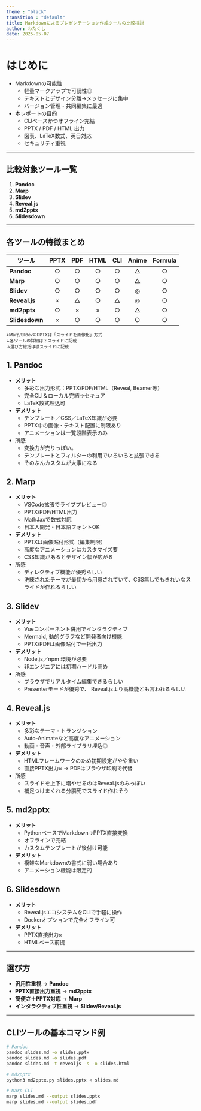 ```yaml
---
theme : "black"
transition : "default"
title: Markdownによるプレゼンテーション作成ツールの比較検討
author: わたくし
date: 2025-05-07
---
```


# はじめに  
- Markdownの可能性  
  - 軽量マークアップで可読性◎  
  - テキストとデザイン分離→メッセージに集中  
  - バージョン管理・共同編集に最適  
- 本レポートの目的  
  - CLIベースかつオフライン完結  
  - PPTX / PDF / HTML 出力  
  - 図表、LaTeX数式、英日対応  
  - セキュリティ重視

---

## 比較対象ツール一覧  
1. **Pandoc**  
2. **Marp**  
3. **Slidev**  
4. **Reveal.js**  
5. **md2pptx**  
6. **Slidesdown**  

---

<section>

## 各ツールの特徴まとめ  
<span style="font-size: 0.8em;">  

| ツール       | PPTX  | PDF   | HTML  | CLI  | Anime | Formula |
|--|:--:|:--:|:--:|:--:|:--:|:--:|
| **Pandoc** | ○     | ○     | ○     | ○   | △ | ○    |
| **Marp**   | ○ | ○     | ○     | ○   | △ | ○    |
| **Slidev** | ○ | ○     | ○     | ○   | ◎   | ○    |
| **Reveal.js** | ×   | △| ○    | △ | ◎  | ○    |
| **md2pptx**| ○     | ×     | ×     | ○   | △   | ○    |
| **Slidesdown** | ×  | ○     | ○     | ○   | ○| ○  |

※Marp/SlidevのPPTXは「スライドを画像化」方式  
↓各ツールの詳細は下スライドに記載  
→選び方総括は横スライドに記載  

</span>

</section>
<section>

## 1. Pandoc  
- **メリット**  
  - 多彩な出力形式：PPTX/PDF/HTML（Reveal, Beamer等）  
  - 完全CLI＆ローカル完結→セキュア  
  - LaTeX数式埋込可  
- **デメリット**  
  - テンプレート／CSS／LaTeX知識が必要  
  - PPTX中の画像・テキスト配置に制限あり  
  - アニメーションは一覧段階表示のみ  
- 所感  
  - 変換力が売りっぽい。
  - テンプレートとフィルターの利用でいろいろと拡張できる
  - そのぶんカスタムが大事になる  
</section>
<section>

## 2. Marp  
- **メリット**  
  - VSCode拡張でライブプレビュー◎  
  - PPTX/PDF/HTML出力  
  - MathJaxで数式対応  
  - 日本人開発・日本語フォントOK  
- **デメリット**  
  - PPTXは画像貼付形式（編集制限）  
  - 高度なアニメーションはカスタマイズ要  
  - CSS知識があるとデザイン幅が広がる  
- 所感  
  - ディレクティブ機能が優秀らしい
  - 洗練されたテーマが最初から用意されていて、CSS無しでもきれいなスライドが作れるらしい
</section>
<section>

## 3. Slidev  
- **メリット**  
  - Vueコンポーネント併用でインタラクティブ  
  - Mermaid, 動的グラフなど開発者向け機能  
  - PPTX/PDFは画像貼付で一括出力  
- **デメリット**  
  - Node.js／npm 環境が必要  
  - 非エンジニアには初期ハードル高め  
- 所感  
  - ブラウザでリアルタイム編集できるらしい
  - Presenterモードが優秀で、 Reveal.jsより高機能とも言われるらしい
</section>
<section>

## 4. Reveal.js  
- **メリット**  
  - 多彩なテーマ・トランジション  
  - Auto-Animateなど高度なアニメーション  
  - 動画・音声・外部ライブラリ埋込◎  
- **デメリット**  
  - HTMLフレームワークのため初期設定がやや重い  
  - 直接PPTX出力× → PDFはブラウザ印刷で代替  
- 所感  
  - スライドを上下に増やせるのはReveal.jsのみっぽい
  - 補足つけまくれる分脳死でスライド作れそう
</section>
<section>

## 5. md2pptx  
- **メリット**  
  - PythonベースでMarkdown→PPTX直接変換  
  - オフラインで完結  
  - カスタムテンプレートが後付け可能  
- **デメリット**  
  - 複雑なMarkdownの書式に弱い場合あり  
  - アニメーション機能は限定的  

</section>
<section>

## 6. Slidesdown  
- **メリット**  
  - Reveal.jsエコシステムをCLIで手軽に操作  
  - Dockerオプションで完全オフライン可  
- **デメリット**  
  - PPTX直接出力×  
  - HTMLベース前提

</section>

---

## 選び方  
- **汎用性重視** → **Pandoc**  
- **PPTX直接出力重視** → **md2pptx**  
- **簡便さ＋PPTX対応** → **Marp**  
- **インタラクティブ性重視** → **Slidev/Reveal.js**  

---

## CLIツールの基本コマンド例  

```bash
# Pandoc
pandoc slides.md -o slides.pptx
pandoc slides.md -o slides.pdf
pandoc slides.md -t revealjs -s -o slides.html

# md2pptx
python3 md2pptx.py slides.pptx < slides.md

# Marp CLI
marp slides.md --output slides.pptx
marp slides.md --output slides.pdf

